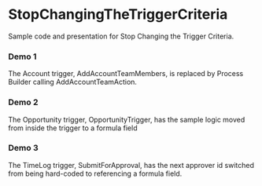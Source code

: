 # StopChangingTheTriggerCriteria
Sample code and presentation for Stop Changing the Trigger Criteria.

### Demo 1
The Account trigger, AddAccountTeamMembers, is replaced by Process Builder calling AddAccountTeamAction.

### Demo 2
The Opportunity trigger, OpportunityTrigger, has the sample logic moved from inside the trigger to a formula field

### Demo 3
The TimeLog trigger, SubmitForApproval, has the next approver id switched from being hard-coded to referencing a formula field.
